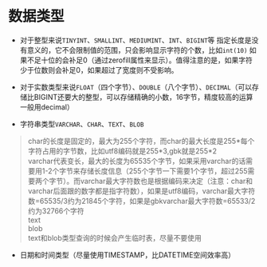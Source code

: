 # 数据类型

- 对于整型来说`TINYINT`、`SMALLINT`、`MEDIUMINT`、`INT`、`BIGINT`等
指定长度是没有意义的，它不会限制值的范围，只会影响显示字符的个数，比如`int(10)` 如果不足十位的会补足0（通过zerofill属性来显示）。值得注意的是，如果字符少于位数则会补足0，如果超过了宽度则不受影响。

- 对于实数类型来说`FLOAT`（四个字节）、`DOUBLE`（八个字节）、`DECIMAL`（可以存储比BIGINT还要大的整型，可以存储精确的小数，16字节，精度较高的运算一般用decimal）

- 字符串类型`VARCHAR`、`CHAR`、`TEXT`、`BLOB`
>char的长度是固定的，最大为255个字符，而char的最大长度是255*每个字符占用的字节数，比如utf8编码就是255\*3,gbk就是255\*2  
varchar代表变长，最大的长度为65535个字节，如果采用varchar的话需要用1-2个字节来存储长度信息（255个字节一下需要1个字节，超过255需要两个字节）。而varchar最大字符数也是根据编码来决定（注意：char和varchar后面跟的数字都是指字符数），如果是utf8编码，varchar最大字符数=65535/3约为21845个字符，如果是gbkvarchar最大字符数=65533/2约为32766个字符  
text  
blob  
text和blob类型查询的时候会产生临时表，尽量不要使用

- 日期和时间类型（尽量使用TIMESTAMP，比DATETIME空间效率高）





